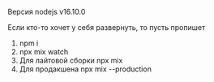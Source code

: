 Версия nodejs v16.10.0



Если кто-то хочет у себя развернуть, то пусть пропишет
1. npm i
2. npx mix watch 
3. Для лайтовой сборки npx mix 
4. Для продакшена npx mix --production
